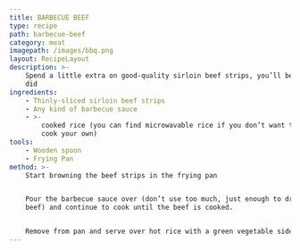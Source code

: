 ```yaml
---
title: BARBECUE BEEF
type: recipe
path: barbecue-beef
category: meat
imagepath: /images/bbq.png
layout: RecipeLayout
description: >-
    Spend a little extra on good-quality sirloin beef strips, you’ll be glad you
    did
ingredients:
    - Thinly-sliced sirloin beef strips
    - Any kind of barbecue sauce
    - >-
        cooked rice (you can find microwavable rice if you don’t want to or can’t
        cook your own)
tools:
    - Wooden spoon
    - Frying Pan
method: >-
    Start browning the beef strips in the frying pan


    Pour the barbecue sauce over (don’t use too much, just enough to drench the
    beef) and continue to cook until the beef is cooked.


    Remove from pan and serve over hot rice with a green vegetable side dish
---
```

